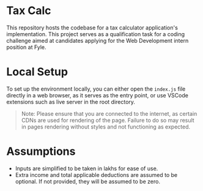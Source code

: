 # Tax Calc
This repository hosts the codebase for a tax calculator application's implementation. This project serves as a qualification task for a coding challenge aimed at candidates applying for the Web Development intern position at Fyle.

# Local Setup
To set up the environment locally, you can either open the `index.js` file directly in a web browser, as it serves as the entry point, or use VSCode extensions such as live server in the root directory.

> Note: Please ensure that you are connected to the internet, as certain CDNs are used for rendering of the page. Failure to do so may result in pages rendering without styles and not functioning as expected.

# Assumptions
* Inputs are simplified to be taken in lakhs for ease of use.
* Extra income and total applicable deductions are assumed to be optional. If not provided, they will be assumed to be zero.